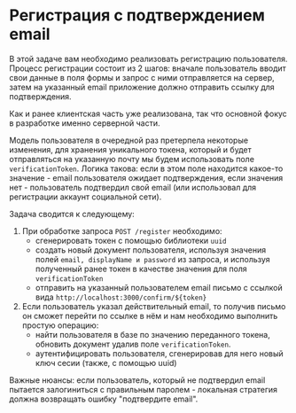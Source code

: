 # Регистрация с подтверждением email


В этой задаче вам необходимо реализовать регистрацию пользователя. Процесс регистрации состоит из 2
шагов: вначале пользователь вводит свои данные в поля формы и запрос с ними отправляется на сервер,
затем на указанный email приложение должно отправить ссылку для подтверждения.

Как и ранее клиентская часть уже реализована, так что основной фокус в разработке именно серверной 
части. 

Модель пользователя в очередной раз претерпела некоторые изменения, для хранения уникального токена,
который и будет отправляться на указанную почту мы будем использовать поле `verificationToken`. 
Логика такова: если в этом поле находится какое-то значение - email пользователя ожидает 
подтверждения, если значения нет - пользователь подтвердил свой email (или использовал для 
регистрации аккаунт социальной сети).


Задача сводится к следующему:
1. При обработке запроса `POST /register` необходимо:
    - сгенерировать токен с помощью библиотеки `uuid`
    - создать новый документ пользователя, используя значения полей `email, displayName и password`
    из запроса, и используя полученный ранее токен в качестве значения для поля `verificationToken`
    - отправить на указанный пользователем email письмо с ссылкой вида 
    `http://localhost:3000/confirm/${token}`
2. Если пользователь указал действительный email, то получив письмо он сможет перейти по ссылке в 
нём и нам необходимо выполнить простую операцию:
    - найти пользователя в базе по значению переданного токена, обновить документ удалив поле
    `verificationToken`.
    - аутентифицировать пользователя, сгенерировав для него новый ключ сесии (также, с помощью uuid)
    
Важные нюансы: если пользователь, который не подтвердил email пытается залогиниться с правильным
паролем - локальная стратегия должна возвращать ошибку "подтвердите email".
